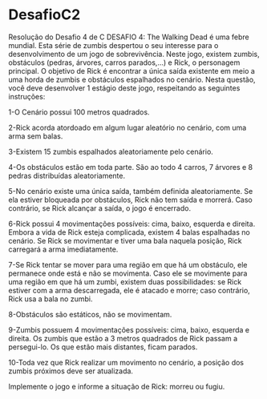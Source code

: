 # DesafioC2
Resolução do Desafio 4 de C
DESAFIO 4: The Walking Dead é uma febre mundial. Esta série de zumbis despertou o seu interesse para o desenvolvimento de um jogo de sobrevivência. Neste jogo, existem zumbis, obstáculos (pedras, árvores, carros parados,...) e Rick, o personagem principal. O objetivo de Rick é encontrar a única saída existente em meio a uma horda de zumbis e obstáculos espalhados no cenário.
Nesta questão, você deve desenvolver 1 estágio deste jogo, respeitando as seguintes instruções:

1-O Cenário possui 100 metros quadrados.

2-Rick acorda atordoado em algum lugar aleatório no cenário, com uma arma sem balas.

3-Existem 15 zumbis espalhados aleatoriamente pelo cenário.

4-Os obstáculos estão em toda parte. São ao todo 4 carros, 7 árvores e 8 pedras distribuídas aleatoriamente.

5-No cenário existe uma única saída, também definida aleatoriamente. Se ela estiver bloqueada por obstáculos, Rick não tem saída e morrerá. Caso contrário, se Rick alcançar a saída, o jogo é encerrado.

6-Rick possui 4 movimentações possíveis: cima, baixo, esquerda e direita. Embora a vida de Rick esteja complicada, existem 4 balas espalhadas no cenário. Se Rick se movimentar e tiver uma bala naquela posição, Rick carregará a arma imediatamente. 

7-Se Rick tentar se mover para uma região em que há um obstáculo, ele permanece onde está e não se movimenta. Caso ele se movimente para uma região em que há um zumbi, existem duas possibilidades: se Rick estiver com a arma descarregada, ele é atacado e morre; caso contrário, Rick usa a bala no zumbi. 

8-Obstáculos são estáticos, não se movimentam.

9-Zumbis possuem 4 movimentações possíveis: cima, baixo, esquerda e direita. Os zumbis que estão a 3 metros quadrados de Rick passam a persegui-lo. Os que estão mais distantes, ficam parados.

10-Toda vez que Rick realizar um movimento no cenário, a posição dos zumbis próximos deve ser atualizada.

Implemente o jogo e informe a situação de Rick: morreu ou fugiu.












